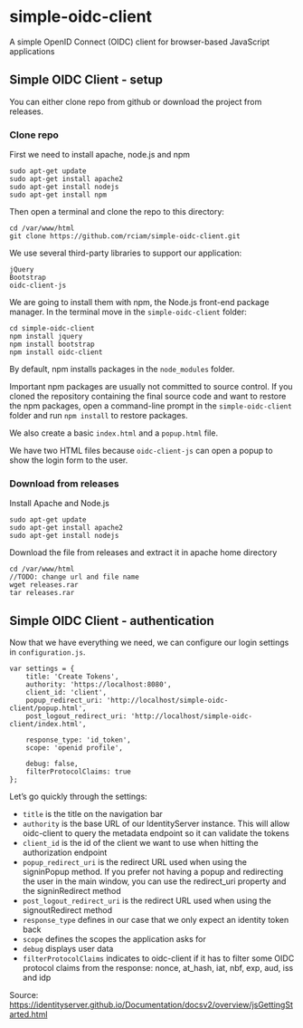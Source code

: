 # simple-oidc-client
A simple OpenID Connect (OIDC) client for browser-based JavaScript applications

## Simple OIDC Client - setup

You can either clone repo from github or download the project from releases.

### Clone repo

First we need to install apache, node.js and npm

```
sudo apt-get update
sudo apt-get install apache2
sudo apt-get install nodejs
sudo apt-get install npm
```
Then open a terminal and clone the repo to this directory:

```
cd /var/www/html
git clone https://github.com/rciam/simple-oidc-client.git
```

We use several third-party libraries to support our application:

```
jQuery
Bootstrap
oidc-client-js
```

We are going to install them with npm, the Node.js front-end package manager. In the terminal move in the `simple-oidc-client` folder:

```
cd simple-oidc-client
npm install jquery
npm install bootstrap
npm install oidc-client
```

By default, npm installs packages in the `node_modules` folder.

Important npm packages are usually not committed to source control. If you cloned the repository containing the final source code and want to restore the npm packages, open a command-line prompt in the `simple-oidc-client` folder and run `npm install` to restore packages.

We also create a basic `index.html` and a `popup.html` file.

We have two HTML files because `oidc-client-js` can open a popup to show the login form to the user.

### Download from releases

Install Apache and Node.js

```
sudo apt-get update
sudo apt-get install apache2
sudo apt-get install nodejs
```

Download the file from releases and extract it in apache home directory

```
cd /var/www/html
//TODO: change url and file name
wget releases.rar
tar releases.rar
```

## Simple OIDC Client - authentication

Now that we have everything we need, we can configure our login settings in `configuration.js`.

```
var settings = {
    title: 'Create Tokens',
    authority: 'https://localhost:8080',
    client_id: 'client',
    popup_redirect_uri: 'http://localhost/simple-oidc-client/popup.html',
    post_logout_redirect_uri: 'http://localhost/simple-oidc-client/index.html',
	
    response_type: 'id_token',
    scope: 'openid profile',
	
    debug: false,
    filterProtocolClaims: true
};
```

Let’s go quickly through the settings:

* `title` is the title on the navigation bar
* `authority` is the base URL of our IdentityServer instance. This will allow oidc-client to query the metadata endpoint so it can validate the tokens
* `client_id` is the id of the client we want to use when hitting the authorization endpoint
* `popup_redirect_uri` is the redirect URL used when using the signinPopup method. If you prefer not having a popup and redirecting the user in the main window, you can use the redirect_uri property and the signinRedirect method
* `post_logout_redirect_uri` is the redirect URL used when using the signoutRedirect method
* `response_type` defines in our case that we only expect an identity token back
* `scope` defines the scopes the application asks for
* `debug` displays user data
* `filterProtocolClaims` indicates to oidc-client if it has to filter some OIDC protocol claims from the response: nonce, at_hash, iat, nbf, exp, aud, iss and idp
	
Source: https://identityserver.github.io/Documentation/docsv2/overview/jsGettingStarted.html
